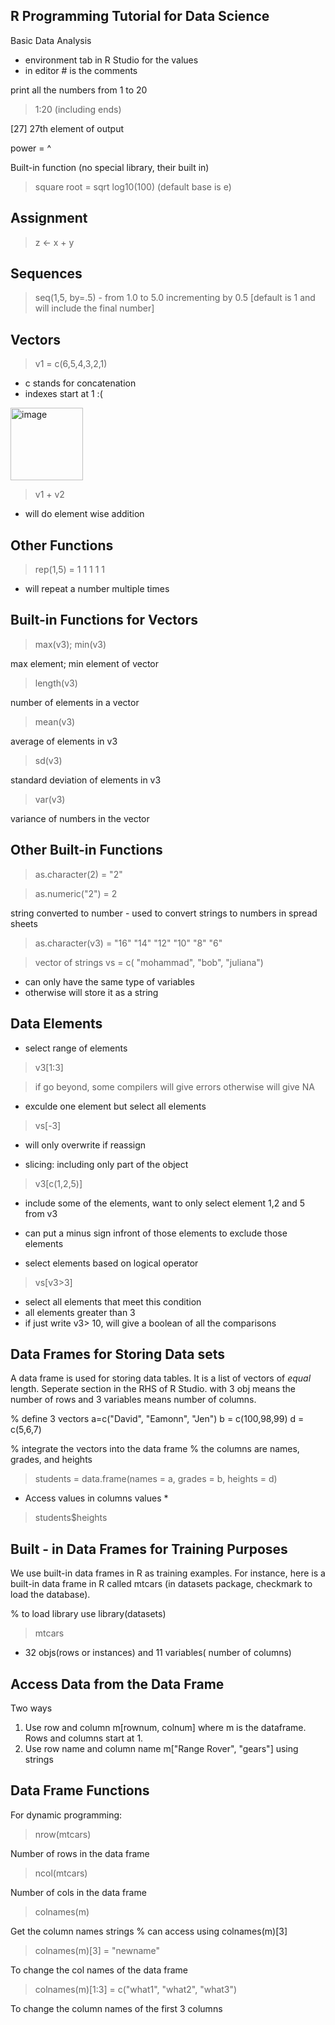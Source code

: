 


## R Programming Tutorial for Data Science

Basic Data Analysis

- environment tab in R Studio for the values
- in editor # is the comments


print all the numbers from 1 to 20 
> 1:20 (including ends)

[27] 27th element of output

power = ^

Built-in function (no special library, their built in)
> square root = sqrt
> log10(100) (default base is e)




## Assignment

> z <- x + y



## Sequences
> seq(1,5, by=.5) - from 1.0 to 5.0 incrementing by 0.5 [default is 1 and will include the final number]



## Vectors
> v1 = c(6,5,4,3,2,1)

- c stands for concatenation
- indexes start at 1 :(
<img width="116" alt="image" src="https://user-images.githubusercontent.com/48233453/123689608-64b47300-d821-11eb-8904-325056f7c918.png">

> v1 + v2
- will do element wise addition


## Other Functions

> rep(1,5) = 1 1 1 1 1
- will repeat a number multiple times



## Built-in Functions for Vectors
> max(v3); min(v3)

max element; min element of vector
> length(v3)

number of elements in a vector

> mean(v3)

average of elements in v3

> sd(v3)

standard deviation of elements in v3

> var(v3)

variance of numbers in the vector



## Other Built-in Functions
> as.character(2) = "2"


> as.numeric("2") = 2

string converted to number - used to convert strings to numbers in spread sheets

> as.character(v3) = "16" "14" "12" "10" "8" "6"

> vector of strings vs = c( "mohammad", "bob", "juliana")

- can only have the same type of variables
- otherwise will store it as a string



## Data Elements
- select range of elements
> v3[1:3]


> if go beyond, some compilers will give errors otherwise will give NA

- exculde one element but select all elements
> vs[-3]


- will only overwrite if reassign

- slicing: including only part of the object
> v3[c(1,2,5)]


- include some of the elements, want to only select element 1,2 and 5 from v3
- can put a minus sign infront of those elements to exclude those elements


- select elements based on logical operator
> vs[v3>3]


- select all elements that meet this condition
- all elements greater than 3
- if just write v3> 10, will give a boolean of all the comparisons



## Data Frames for Storing Data sets

A data frame is used for storing data tables. It is a list of vectors of *equal* length.
Seperate section in the RHS of R Studio. with 3 obj means the number of rows and 3 variables means number of columns.


% define 3 vectors
a=c("David", "Eamonn", "Jen")
b = c(100,98,99)
d = c(5,6,7)

% integrate the vectors into the data frame
% the columns are names, grades, and heights



> students = data.frame(names = a, grades = b, heights = d)

* Access values in columns values *
> students$heights



## Built - in Data Frames for Training Purposes

We use built-in data frames in R as training examples.
For instance, here is a built-in data frame in R called mtcars (in datasets package, checkmark to load the database).

% to load library use library(datasets)

> mtcars


- 32 objs(rows or instances) and 11 variables( number of columns)


## Access Data from the Data Frame

Two ways

1) Use row and column m[rownum, colnum] where m is the dataframe. Rows and columns start at 1.
2) Use row name and column name m["Range Rover", "gears"] using strings


## Data Frame Functions

For dynamic programming:

> nrow(mtcars)

Number of rows in the data frame

> ncol(mtcars)

Number of cols in the data frame


> colnames(m)

Get the column names strings
% can access using colnames(m)[3]

> colnames(m)[3] = "newname"

To change the col names of the data frame

> colnames(m)[1:3] = c("what1", "what2", "what3")

To change the column names of the first 3 columns
















